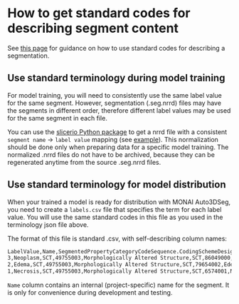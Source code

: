 # How to get standard codes for describing segment content

See [this page](https://github.com/lassoan/slicerio/blob/main/UsingStandardTerminology.md) for guidance on how to use standard codes for describing a segmentation.

## Use standard terminology during model training

For model training, you will need to consistently use the same label value for the same segment. However, segmentation (.seg.nrrd) files may have the segments in different order, therefore different label values may be used for the same segment in each file.

You can use the [slicerio Python package](https://pypi.org/project/slicerio/) to get a nrrd file with a consistent `segment name` -> `label value` mapping (see [example](https://github.com/lassoan/slicerio?tab=readme-ov-file#extract-selected-segments-with-chosen-label-values)). This normalization should be done only when preparing data for a specific model training. The normalized .nrrd files do not have to be archived, because they can be regenerated anytime from the source .seg.nrrd files.

## Use standard terminology for model distribution

When your trained a model is ready for distribution with MONAI Auto3DSeg, you need to create a `labels.csv` file that specifies the term for each label value. You will use the same standard codes in this file as you used in the terminology json file above.

The format of this file is standard .csv, with self-describing column names:

```txt
LabelValue,Name,SegmentedPropertyCategoryCodeSequence.CodingSchemeDesignator,SegmentedPropertyCategoryCodeSequence.CodeValue,SegmentedPropertyCategoryCodeSequence.CodeMeaning,SegmentedPropertyTypeCodeSequence.CodingSchemeDesignator,SegmentedPropertyTypeCodeSequence.CodeValue,SegmentedPropertyTypeCodeSequence.CodeMeaning,SegmentedPropertyTypeModifierCodeSequence.CodingSchemeDesignator,SegmentedPropertyTypeModifierCodeSequence.CodeValue,SegmentedPropertyTypeModifierCodeSequence.CodeMeaning,AnatomicRegionSequence.CodingSchemeDesignator,AnatomicRegionSequence.CodeValue,AnatomicRegionSequence.CodeMeaning,AnatomicRegionModifierSequence.CodingSchemeDesignator,AnatomicRegionModifierSequence.CodeValue,AnatomicRegionModifierSequence.CodeMeaning
3,Neoplasm,SCT,49755003,Morphologically Altered Structure,SCT,86049000,"Neoplasm, Primary",,,,SCT,12738006,Brain,,,
2,Edema,SCT,49755003,Morphologically Altered Structure,SCT,79654002,Edema,,,,SCT,12738006,Brain,,,
1,Necrosis,SCT,49755003,Morphologically Altered Structure,SCT,6574001,Necrosis,,,,SCT,12738006,Brain,,,
```

`Name` column contains an internal (project-specific) name for the segment. It is only for convenience during development and testing.
